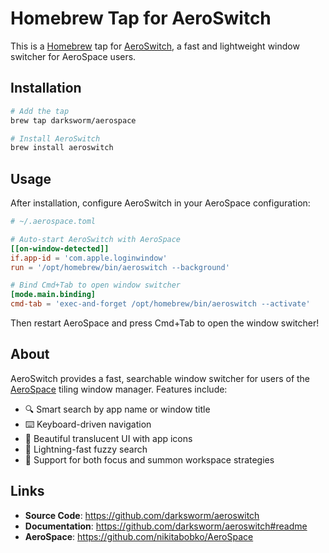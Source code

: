 # Homebrew Tap for AeroSwitch

This is a [Homebrew](https://brew.sh) tap for [AeroSwitch](https://github.com/darksworm/aeroswitch), a fast and lightweight window switcher for AeroSpace users.

## Installation

```bash
# Add the tap
brew tap darksworm/aerospace

# Install AeroSwitch
brew install aeroswitch
```

## Usage

After installation, configure AeroSwitch in your AeroSpace configuration:

```toml
# ~/.aerospace.toml

# Auto-start AeroSwitch with AeroSpace
[[on-window-detected]]
if.app-id = 'com.apple.loginwindow'
run = '/opt/homebrew/bin/aeroswitch --background'

# Bind Cmd+Tab to open window switcher
[mode.main.binding]
cmd-tab = 'exec-and-forget /opt/homebrew/bin/aeroswitch --activate'
```

Then restart AeroSpace and press Cmd+Tab to open the window switcher!

## About

AeroSwitch provides a fast, searchable window switcher for users of the [AeroSpace](https://github.com/nikitabobko/AeroSpace) tiling window manager. Features include:

- 🔍 Smart search by app name or window title
- ⌨️ Keyboard-driven navigation
- 🎨 Beautiful translucent UI with app icons
- 🚀 Lightning-fast fuzzy search
- 🔄 Support for both focus and summon workspace strategies

## Links

- **Source Code**: https://github.com/darksworm/aeroswitch
- **Documentation**: https://github.com/darksworm/aeroswitch#readme
- **AeroSpace**: https://github.com/nikitabobko/AeroSpace